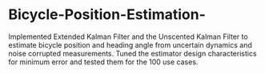 # Bicycle-Position-Estimation-
Implemented Extended Kalman Filter and the Unscented Kalman Filter to estimate bicycle position and heading angle from uncertain dynamics and noise corrupted measurements. Tuned the estimator design characteristics for minimum error and tested them for the 100 use cases.
